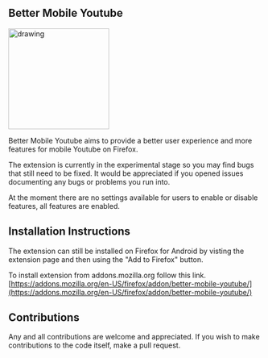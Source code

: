 ## Better Mobile Youtube 
<img src="https://raw.githubusercontent.com/tusx/better-mobile-youtube/main/icon.png " alt="drawing" style="height:200px;"/>

Better Mobile Youtube aims to provide a better user experience and more features for mobile Youtube on Firefox.

The extension is currently in the experimental stage so you may find bugs that still need to be fixed. It would be appreciated if you opened issues documenting any bugs or problems you run into.

At the moment there are no settings available for users to enable or disable features, all features are enabled.

## Installation Instructions
The extension can still be installed on Firefox for Android by visting the extension page and then using the "Add to Firefox" button.

To install extension from addons.mozilla.org follow this link. [https://addons.mozilla.org/en-US/firefox/addon/better-mobile-youtube/](https://addons.mozilla.org/en-US/firefox/addon/better-mobile-youtube/) 

## Contributions
Any and all contributions are welcome and appreciated. If you wish to make contributions to the code itself, make a pull request.
